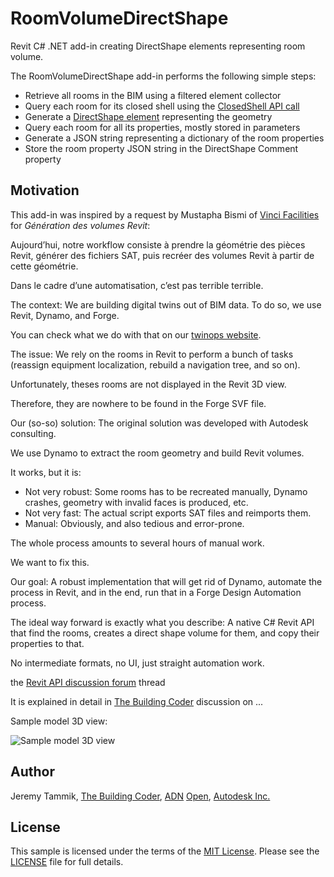 # RoomVolumeDirectShape

Revit C# .NET add-in creating DirectShape elements representing room volume.

The RoomVolumeDirectShape add-in performs the following simple steps:

- Retrieve all rooms in the BIM using a filtered element collector
- Query each room for its closed shell using the [ClosedShell API call]()
- Generate a [DirectShape element]() representing the geometry
- Query each room for all its properties, mostly stored in parameters
- Generate a JSON string representing a dictionary of the room properties
- Store the room property JSON string in the DirectShape Comment property

## Motivation

This add-in was inspired by a request 
by Mustapha Bismi of [Vinci Facilities](https://www.vinci-facilities.com)
for *Génération des volumes Revit*:

Aujourd’hui, notre workflow consiste à prendre la géométrie des pièces Revit, générer des fichiers SAT, puis recréer des volumes Revit à partir de cette géométrie.

Dans le cadre d’une automatisation, c’est pas terrible terrible.

The context: We are building digital twins out of BIM data. To do so, we use Revit, Dynamo, and Forge.

You can check what we do with that on our [twinops website](https://www.twinops.com).

The issue: We rely on the rooms in Revit to perform a bunch of tasks (reassign equipment localization, rebuild a navigation tree, and so on).

Unfortunately, theses rooms are not displayed in the Revit 3D view.

Therefore, they are nowhere to be found in the Forge SVF file.

Our (so-so) solution: The original solution was developed with Autodesk consulting.

We use Dynamo to extract the room geometry and build Revit volumes.

It works, but it is:

- Not very robust: Some rooms has to be recreated manually, Dynamo crashes, geometry with invalid faces is produced, etc.
- Not very fast: The actual script exports SAT files and reimports them.
- Manual: Obviously, and also tedious and error-prone.

The whole process amounts to several hours of manual work.

We want to fix this.

Our goal: A robust implementation that will get rid of Dynamo, automate the process in Revit, and in the end, run that in a Forge Design Automation process.

The ideal way forward is exactly what you describe: A native C# Revit API that find the rooms, creates a direct shape volume for them, and copy their properties to that.

No intermediate formats, no UI, just straight automation work.

the [Revit API discussion forum](http://forums.autodesk.com/t5/revit-api-forum/bd-p/160) thread

It is explained in detail 
in [The Building Coder](https://thebuildingcoder.typepad.com) discussion 
on ...

Sample model 3D view:

![Sample model 3D view](img/section_cut_geo_3d.png)




## Author

Jeremy Tammik, [The Building Coder](http://thebuildingcoder.typepad.com), [ADN](http://www.autodesk.com/adn) [Open](http://www.autodesk.com/adnopen), [Autodesk Inc.](http://www.autodesk.com)


## License

This sample is licensed under the terms of the [MIT License](http://opensource.org/licenses/MIT).
Please see the [LICENSE](LICENSE) file for full details.

